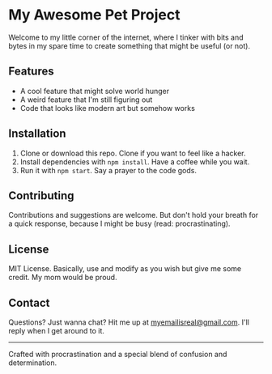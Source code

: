 # My Awesome Pet Project

Welcome to my little corner of the internet, where I tinker with bits and bytes in my spare time to create something that might be useful (or not).

## Features

- A cool feature that might solve world hunger 
- A weird feature that I'm still figuring out
- Code that looks like modern art but somehow works

## Installation

1. Clone or download this repo. Clone if you want to feel like a hacker.
2. Install dependencies with `npm install`. Have a coffee while you wait.
3. Run it with `npm start`. Say a prayer to the code gods.

## Contributing 

Contributions and suggestions are welcome. But don't hold your breath for a quick response, because I might be busy (read: procrastinating).

## License

MIT License. Basically, use and modify as you wish but give me some credit. My mom would be proud.

## Contact

Questions? Just wanna chat? Hit me up at myemailisreal@gmail.com. I'll reply when I get around to it.

---
Crafted with procrastination and a special blend of confusion and determination.